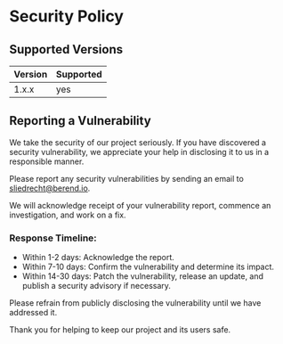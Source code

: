 # Security Policy

## Supported Versions

| Version | Supported |
| ------- | --------- |
| 1.x.x   | yes       |

## Reporting a Vulnerability

We take the security of our project seriously. If you have discovered a
security vulnerability, we appreciate your help in disclosing it to us in a
responsible manner.

Please report any security vulnerabilities by sending an email to
[sliedrecht@berend.io](mailto:sliedrecht@berend.io).

We will acknowledge receipt of your vulnerability report, commence an
investigation, and work on a fix.

### Response Timeline:

-   Within 1-2 days: Acknowledge the report.
-   Within 7-10 days: Confirm the vulnerability and determine its impact.
-   Within 14-30 days: Patch the vulnerability, release an update, and publish a security advisory if necessary.

Please refrain from publicly disclosing the vulnerability until we have addressed it.

Thank you for helping to keep our project and its users safe.
